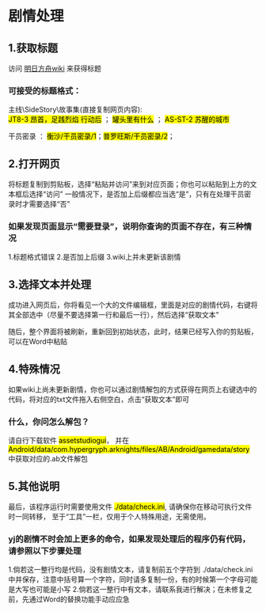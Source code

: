 # 剧情处理

## 1.获取标题
访问 [明日方舟wiki](https://prts.wiki/w/%E5%89%A7%E6%83%85%E4%B8%80%E8%A7%88) 来获得标题

### 可接受的标题格式：
主线\SideStory\故事集(直接复制网页内容):  
<mark>JT8-3 昂首，足践烈焰 行动后</mark> ； <mark>罐头里有什么</mark> ； <mark>AS-ST-2 苏醒的城市</mark>

干员密录 ：
<mark>衡沙/干员密录/1</mark>；<mark>普罗旺斯/干员密录/2</mark>；

## 2.打开网页
将标题复制到剪贴板，选择“粘贴并访问”来到对应页面；你也可以粘贴到上方的文本框后选择“访问”
一般情况下，是否加上后缀都应当选“是”，只有在处理干员密录时才需要选择“否”

### 如果发现页面显示“需要登录”，说明你查询的页面不存在，有三种情况
1.标题格式错误
2.是否加上后缀
3.wiki上并未更新该剧情

## 3.选择文本并处理
成功进入网页后，你将看见一个大的文件编辑框，里面是对应的剧情代码，右键将其全部选中（尽量不要选择第一行和最后一行），然后选择“获取文本”

随后，整个界面将被刷新，重新回到初始状态，此时，结果已经写入你的剪贴板，可以在Word中粘贴

## 4.特殊情况
如果wiki上尚未更新剧情，你也可以通过剧情解包的方式获得在网页上右键选中的代码，将对应的txt文件拖入右侧空白，点击“获取文本”即可

### 什么，你问怎么解包？
请自行下载软件 <mark>assetstudiogui</mark>， 并在 <mark>Android/data/com.hypergryph.arknights/files/AB/Android/gamedata/story</mark> 中获取对应的.ab文件解包

## 5.其他说明
最后，该程序运行时需要使用文件 <mark>./data/check.ini</mark>, 请确保你在移动可执行文件时一同转移，
至于“工具”一栏，仅用于个人特殊用途，无需使用。

### yj的剧情不时会加上更多的命令，如果发现处理后的程序仍有代码，请参照以下步骤处理

1.倘若这一整行均是代码，没有剧情文本，请复制前五个字符到 ./data/check.ini 中并保存，注意中括号算一个字符，同时请多复制一份，有的时候第一个字母可能是大写也可能是小写
2.倘若这一整行中有文本，请联系我进行解决；在未修复之前，先通过Word的替换功能手动应应急


